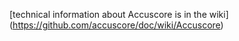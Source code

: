 [technical information about Accuscore is in the wiki] (https://github.com/accuscore/doc/wiki/Accuscore)
